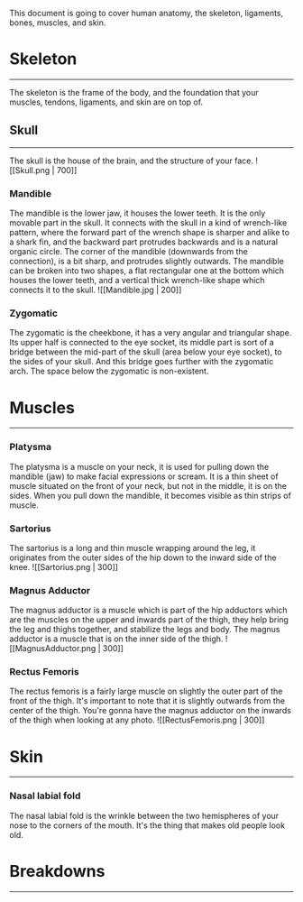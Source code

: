 This document is going to cover human anatomy, the skeleton, ligaments, bones, muscles, and skin.
# Skeleton
---
The skeleton is the frame of the body, and the foundation that your muscles, tendons, ligaments, and skin are on top of.
## Skull
---
The skull is the house of the brain, and the structure of your face.
![[Skull.png | 700]]
### Mandible
The mandible is the lower jaw, it houses the lower teeth. It is the only movable part in the skull.
It connects with the skull in a kind of wrench-like pattern, where the forward part of the wrench shape is sharper and alike to a shark fin, and the backward part protrudes backwards and is a natural organic circle.
The corner of the mandible (downwards from the connection), is a bit sharp, and protrudes slightly outwards. The mandible can be broken into two shapes, a flat rectangular one at the bottom which houses the lower teeth, and a vertical thick wrench-like shape which connects it to the skull.
![[Mandible.jpg | 200]]
### Zygomatic
The zygomatic is the cheekbone, it has a very angular and triangular shape.
Its upper half is connected to the eye socket, its middle part is sort of a bridge between the mid-part of the skull (area below your eye socket), to the sides of your skull. And this bridge goes further with the zygomatic arch. The space below the zygomatic is non-existent.
# Muscles
---
### Platysma
The platysma is a muscle on your neck, it is used for pulling down the mandible (jaw) to make facial expressions or scream. It is a thin sheet of muscle situated on the front of your neck, but not in the middle, it is on the sides. When you pull down the mandible, it becomes visible as thin strips of muscle.
### Sartorius
The sartorius is a long and thin muscle wrapping around the leg, it originates from the outer sides of the hip down to the inward side of the knee.
![[Sartorius.png | 300]]
### Magnus Adductor
The magnus adductor is a muscle which is part of the hip adductors which are the muscles on the upper and inwards part of the thigh, they help bring the leg and thighs together, and stabilize the legs and body.
The magnus adductor is a muscle that is on the inner side of the thigh.
![[MagnusAdductor.png | 300]]
### Rectus Femoris
The rectus femoris is a fairly large muscle on slightly the outer part of the front of the thigh. 
It's important to note that it is slightly outwards from the center of the thigh. You're gonna have the magnus adductor on the inwards of the thigh when looking at any photo.
![[RectusFemoris.png | 300]]
# Skin
---
### Nasal labial fold
The nasal labial fold is the wrinkle between the two hemispheres of your nose to the corners of the mouth. It's the thing that makes old people look old.
# Breakdowns
---
